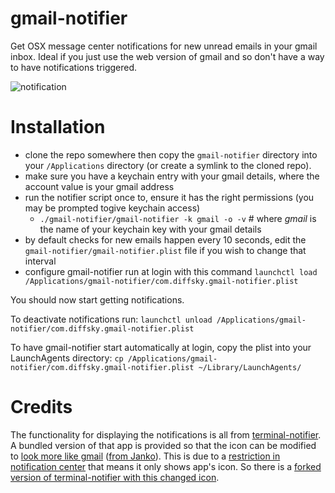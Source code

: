 # gmail-notifier

Get OSX message center notifications for new unread emails in your gmail inbox. Ideal if you just use the web version of
gmail and so don't have a way to have notifications triggered.

![notification](https://raw.github.com/wiki/diffsky/gmail-notifier/notification.jpg)

# Installation

- clone the repo somewhere then copy the `gmail-notifier` directory into your `/Applications` directory (or create a symlink to the cloned repo).
- make sure you have a keychain entry with your gmail details, where the account value is your gmail address
- run the notifier script once to, ensure it has the right permissions (you may be prompted togive keychain access)
   - `./gmail-notifier/gmail-notifier -k gmail -o -v` # where *gmail* is the name of your keychain key with your gmail details
- by default checks for new emails happen every 10 seconds, edit the `gmail-notifier/gmail-notifier.plist` file if you wish to change that interval
- configure gmail-notifier run at login with this command `launchctl load /Applications/gmail-notifier/com.diffsky.gmail-notifier.plist`

You should now start getting notifications.

To deactivate notifications run: `launchctl unload /Applications/gmail-notifier/com.diffsky.gmail-notifier.plist`

To have gmail-notifier start automatically at login, copy the plist into your LaunchAgents directory: `cp /Applications/gmail-notifier/com.diffsky.gmail-notifier.plist ~/Library/LaunchAgents/`

# Credits

The functionality for displaying the notifications is all from [terminal-notifier](https://github.com/alloy/terminal-notifier).
A bundled version of that app is provided so that the icon can be modified to [look more like gmail](http://www.iconarchive.com/show/handycons-2-icons-by-jankoatwarpspeed/gmail-icon.html) ([from Janko](http://www.jankoatwarpspeed.com/)). This is due to a [restriction in notification center](https://github.com/alloy/terminal-notifier/issues/31#issuecomment-9169599) that means it only shows app's icon. So there is a [forked version of terminal-notifier with this changed icon](https://github.com/diffsky/terminal-notifier/tree/gmail-notifier).
